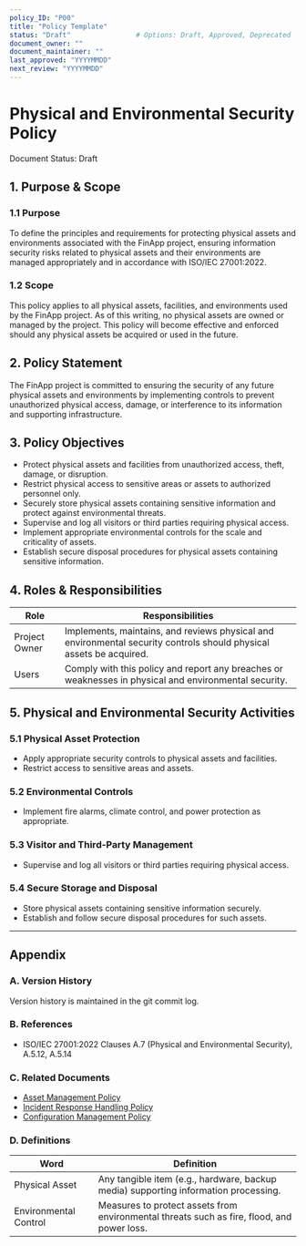 ```yaml
---
policy_ID: "P00"
title: "Policy Template"
status: "Draft"                # Options: Draft, Approved, Deprecated
document_owner: ""
document_maintainer: ""
last_approved: "YYYYMMDD"
next_review: "YYYYMMDD"
---
```

# Physical and Environmental Security Policy

Document Status: Draft

## 1. Purpose & Scope

### 1.1 Purpose
To define the principles and requirements for protecting physical assets and environments associated with the FinApp project, ensuring information security risks related to physical assets and their environments are managed appropriately and in accordance with ISO/IEC 27001:2022.

### 1.2 Scope
This policy applies to all physical assets, facilities, and environments used by the FinApp project. As of this writing, no physical assets are owned or managed by the project. This policy will become effective and enforced should any physical assets be acquired or used in the future.

## 2. Policy Statement
The FinApp project is committed to ensuring the security of any future physical assets and environments by implementing controls to prevent unauthorized physical access, damage, or interference to its information and supporting infrastructure.

## 3. Policy Objectives
- Protect physical assets and facilities from unauthorized access, theft, damage, or disruption.
- Restrict physical access to sensitive areas or assets to authorized personnel only.
- Securely store physical assets containing sensitive information and protect against environmental threats.
- Supervise and log all visitors or third parties requiring physical access.
- Implement appropriate environmental controls for the scale and criticality of assets.
- Establish secure disposal procedures for physical assets containing sensitive information.

## 4. Roles & Responsibilities

| Role           | Responsibilities                                                                 |
|----------------|----------------------------------------------------------------------------------|
| Project Owner  | Implements, maintains, and reviews physical and environmental security controls should physical assets be acquired. |
| Users          | Comply with this policy and report any breaches or weaknesses in physical and environmental security. |

## 5. Physical and Environmental Security Activities

### 5.1 Physical Asset Protection
- Apply appropriate security controls to physical assets and facilities.
- Restrict access to sensitive areas and assets.

### 5.2 Environmental Controls
- Implement fire alarms, climate control, and power protection as appropriate.

### 5.3 Visitor and Third-Party Management
- Supervise and log all visitors or third parties requiring physical access.

### 5.4 Secure Storage and Disposal
- Store physical assets containing sensitive information securely.
- Establish and follow secure disposal procedures for such assets.

---

## Appendix

### A. Version History
Version history is maintained in the git commit log.

### B. References
- ISO/IEC 27001:2022 Clauses A.7 (Physical and Environmental Security), A.5.12, A.5.14

### C. Related Documents
- [Asset Management Policy](./11%20Asset%20Management%20Policy.md)
- [Incident Response Handling Policy](./08%20Incident%20Response%20Handling%20Policy.md)
- [Configuration Management Policy](./06%20Configuration%20Management%20Policy.md)

### D. Definitions
| Word                | Definition                                                                 |
|---------------------|----------------------------------------------------------------------------|
| Physical Asset      | Any tangible item (e.g., hardware, backup media) supporting information processing. |
| Environmental Control | Measures to protect assets from environmental threats such as fire, flood, and power loss. |
